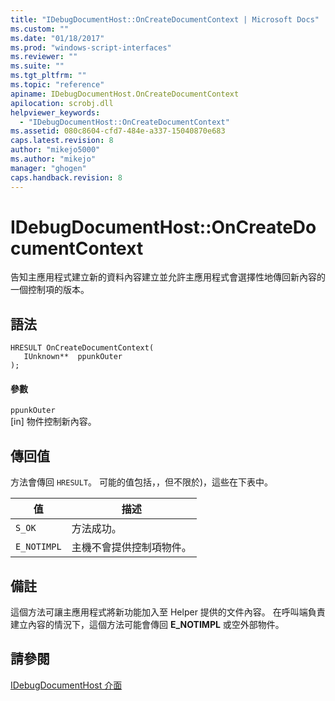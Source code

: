 ```yaml
---
title: "IDebugDocumentHost::OnCreateDocumentContext | Microsoft Docs"
ms.custom: ""
ms.date: "01/18/2017"
ms.prod: "windows-script-interfaces"
ms.reviewer: ""
ms.suite: ""
ms.tgt_pltfrm: ""
ms.topic: "reference"
apiname: IDebugDocumentHost.OnCreateDocumentContext
apilocation: scrobj.dll
helpviewer_keywords: 
  - "IDebugDocumentHost::OnCreateDocumentContext"
ms.assetid: 080c8604-cfd7-484e-a337-15040870e683
caps.latest.revision: 8
author: "mikejo5000"
ms.author: "mikejo"
manager: "ghogen"
caps.handback.revision: 8
---
```

# IDebugDocumentHost::OnCreateDocumentContext
告知主應用程式建立新的資料內容建立並允許主應用程式會選擇性地傳回新內容的一個控制項的版本。  
  
## 語法  
  
```  
HRESULT OnCreateDocumentContext(  
   IUnknown**  ppunkOuter  
);  
```  
  
#### 參數  
 `ppunkOuter`  
 \[in\] 物件控制新內容。  
  
## 傳回值  
 方法會傳回 `HRESULT`。  可能的值包括，，但不限於\)，這些在下表中。  
  
|值|描述|  
|-------|--------|  
|`S_OK`|方法成功。|  
|`E_NOTIMPL`|主機不會提供控制項物件。|  
  
## 備註  
 這個方法可讓主應用程式將新功能加入至 Helper 提供的文件內容。  在呼叫端負責建立內容的情況下，這個方法可能會傳回 **E\_NOTIMPL** 或空外部物件。  
  
## 請參閱  
 [IDebugDocumentHost 介面](../../winscript/reference/idebugdocumenthost-interface.md)